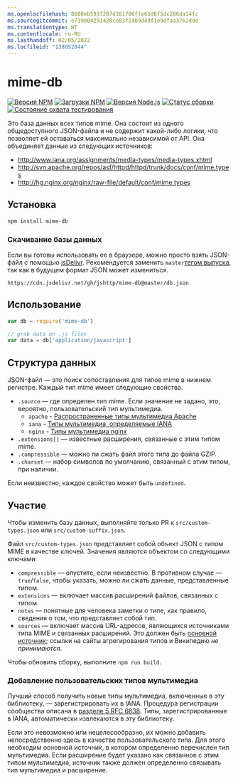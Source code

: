 ```yaml
---
ms.openlocfilehash: 8600eb5937207d381706ffe6bd6f5dc286da14fc
ms.sourcegitcommit: e739004291428ce83f14b9d49f1e9dfaa3762dde
ms.translationtype: HT
ms.contentlocale: ru-RU
ms.lasthandoff: 02/05/2022
ms.locfileid: "138052844"
---
```

# <a name="mime-db"></a>mime-db

[![Версия NPM][npm-version-image]][npm-url]
[![Загрузки NPM][npm-downloads-image]][npm-url]
[![Версия Node.js][node-image]][node-url]
[![Статус сборки][ci-image]][ci-url]
[![Состояние охвата тестирования][coveralls-image]][coveralls-url]

Это база данных всех типов mime.
Она состоит из одного общедоступного JSON-файла и не содержит какой-либо логики, что позволяет ей оставаться максимально независимой от API.
Она объединяет данные из следующих источников:

- http://www.iana.org/assignments/media-types/media-types.xhtml
- http://svn.apache.org/repos/asf/httpd/httpd/trunk/docs/conf/mime.types
- http://hg.nginx.org/nginx/raw-file/default/conf/mime.types

## <a name="installation"></a>Установка

```bash
npm install mime-db
```

### <a name="database-download"></a>Скачивание базы данных

Если вы готовы использовать ее в браузере, можно просто взять JSON-файл с помощью [jsDelivr](https://www.jsdelivr.com/). Рекомендуется заменить `master`[тегом выпуска](https://github.com/jshttp/mime-db/tags), так как в будущем формат JSON может измениться.

```
https://cdn.jsdelivr.net/gh/jshttp/mime-db@master/db.json
```

## <a name="usage"></a>Использование

```js
var db = require('mime-db')

// grab data on .js files
var data = db['application/javascript']
```

## <a name="data-structure"></a>Структура данных

JSON-файл — это поиск сопоставления для типов mime в нижнем регистре.
Каждый тип mime имеет следующие свойства.

- `.source` — где определен тип mime.
    Если значение не задано, это, вероятно, пользовательский тип мультимедиа.
    - `apache` - [Распространенные типы мультимедиа Apache](http://svn.apache.org/repos/asf/httpd/httpd/trunk/docs/conf/mime.types)
    - `iana` - [Типы мультимедиа, определяемые IANA](http://www.iana.org/assignments/media-types/media-types.xhtml)
    - `nginx` - [Типы мультимедиа nginx](http://hg.nginx.org/nginx/raw-file/default/conf/mime.types)
- `.extensions[]` — известные расширения, связанные с этим типом mime.
- `.compressible` — можно ли сжать файл этого типа до файла GZIP.
- `.charset` — набор символов по умолчанию, связанный с этим типом, при наличии.

Если неизвестно, каждое свойство может быть `undefined`.

## <a name="contributing"></a>Участие

Чтобы изменить базу данных, выполняйте только PR к `src/custom-types.json` или `src/custom-suffix.json`.

Файл `src/custom-types.json` представляет собой объект JSON с типом MIME в качестве ключей. Значения являются объектом со следующими ключами:

- `compressible` — опустите, если неизвестно. В противном случае — `true`/`false`, чтобы указать, можно ли сжать данные, представленные типом.
- `extensions` — включает массив расширений файлов, связанных с типом.
- `notes` — понятные для человека заметки о типе, как правило, сведения о том, что представляет собой тип.
- `sources` — включает массив URL-адресов, являющихся источниками типа MIME и связанных расширений. Это должен быть [основной источник](https://en.wikipedia.org/wiki/Primary_source); ссылки на сайты агрегирования типов и Википедию _не принимаются_.

Чтобы обновить сборку, выполните `npm run build`.

### <a name="adding-custom-media-types"></a>Добавление пользовательских типов мультимедиа

Лучший способ получить новые типы мультимедиа, включенные в эту библиотеку, — зарегистрировать их в IANA. Процедура регистрации сообщества описана в [разделе 5 RFC 6838](http://tools.ietf.org/html/rfc6838#section-5). Типы, зарегистрированные в IANA, автоматически извлекаются в эту библиотеку.

Если это невозможно или нецелесообразно, их можно добавить непосредственно здесь в качестве пользовательского типа. Для этого необходим основной источник, в котором определенно перечислен тип мультимедиа. Если расширение будет указано как связанное с этим типом мультимедиа, источник также должен определенно связывать тип мультимедиа и расширение.

[ci-image]: https://badgen.net/github/checks/jshttp/mime-db/master?label=ci
[ci-url]: https://github.com/jshttp/mime-db/actions?query=workflow%3Aci
[coveralls-image]: https://badgen.net/coveralls/c/github/jshttp/mime-db/master
[coveralls-url]: https://coveralls.io/r/jshttp/mime-db?branch=master
[node-image]: https://badgen.net/npm/node/mime-db
[node-url]: https://nodejs.org/en/download
[npm-downloads-image]: https://badgen.net/npm/dm/mime-db
[npm-url]: https://npmjs.org/package/mime-db
[npm-version-image]: https://badgen.net/npm/v/mime-db
